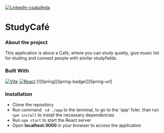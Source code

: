 [![LinkedIn-csakafeda][linkedin-shield-csakafeda]][linkedin-url-csakafeda]

# StudyCafé

### About the project

This application is about a Café, where you can study quietly, give music list for studing and connect people with similar studyfields.

### Built With

[![Vite][Vite-badge]][Vite-url]
[![React][React.js]][React-url]
[![Spring][Spring-badge]][Spring-url]

### Installation

- Clone the repository
- Run command ``` cd ./app``` to the terminal, to go to the 'app' foler, than run ```npm install``` to install the necessary dependencies
- Run ```npm start``` to start the React server
- Open **localhost:3000** in your browser to access the application

[linkedin-shield-csakafeda]: https://img.shields.io/badge/-Feodóra%20Bakó-black.svg?style=for-the-badge&logo=linkedin&colorB=555
[linkedin-url-csakafeda]: https://www.linkedin.com/in/feodorabako/
[React.js]: https://img.shields.io/badge/React-20232A?style=for-the-badge&logo=react
[React-url]: https://reactjs.org/
[Vite-badge]: https://img.shields.io/badge/Vite-20232A?style=for-the-badge&logo=vite
[Vite-url]: https://vitejs.dev/
